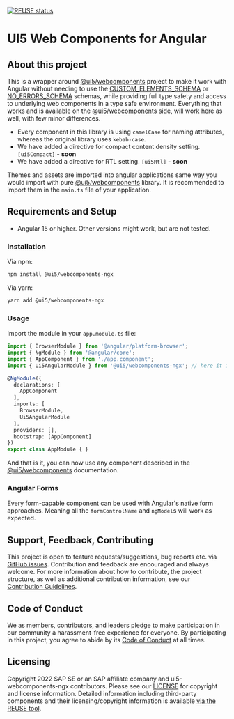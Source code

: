 [![REUSE status](https://api.reuse.software/badge/github.com/SAP/ui5-webcomponents-ngx)](https://api.reuse.software/info/github.com/SAP/ui5-webcomponents-ngx)

# UI5 Web Components for Angular

## About this project

This is a wrapper around [@ui5/webcomponents](https://sap.github.io/ui5-webcomponents) project to make it work with Angular without
needing to use the [CUSTOM_ELEMENTS_SCHEMA](https://angular.io/api/core/CUSTOM_ELEMENTS_SCHEMA) or [NO_ERRORS_SCHEMA](https://angular.io/api/core/NO_ERRORS_SCHEMA) schemas,
while providing full type safety and access to underlying web components in a type safe environment.
Everything that works and is available on the [@ui5/webcomponents](https://sap.github.io/ui5-webcomponents) side, will work here as well, with few minor differences.

- Every component in this library is using `camelCase` for naming attributes, whereas the original library uses `kebab-case`.
- We have added a directive for compact content density setting. `[ui5Compact]` - **soon**
- We have added a directive for RTL setting. `[ui5Rtl]` - **soon**

Themes and assets are imported into angular applications same way you would import with pure
[@ui5/webcomponents](https://sap.github.io/ui5-webcomponents) library. It is recommended to import them
in the `main.ts` file of your application.

## Requirements and Setup

* Angular 15 or higher. Other versions might work, but are not tested.

### Installation

Via npm:

```bash
npm install @ui5/webcomponents-ngx
```

Via yarn:

```bash
yarn add @ui5/webcomponents-ngx
```
### Usage

Import the module in your `app.module.ts` file:

```typescript
import { BrowserModule } from '@angular/platform-browser';
import { NgModule } from '@angular/core';
import { AppComponent } from './app.component';
import { Ui5AngularModule } from '@ui5/webcomponents-ngx'; // here it is

@NgModule({
  declarations: [
    AppComponent
  ],
  imports: [
    BrowserModule,
    Ui5AngularModule
  ],
  providers: [],
  bootstrap: [AppComponent]
})
export class AppModule { }
```
And that is it, you can now use any component described in the [@ui5/webcomponents](https://sap.github.io/ui5-webcomponents)
documentation.

### Angular Forms

Every form-capable component can be used with Angular's native form approaches. Meaning all the
`formControlName` and `ngModel`s will work as expected.

## Support, Feedback, Contributing

This project is open to feature requests/suggestions, bug reports etc. via [GitHub issues](https://github.com/SAP/ui5-webcomponents-ngx/issues). Contribution and feedback are encouraged and always welcome. For more information about how to contribute, the project structure, as well as additional contribution information, see our [Contribution Guidelines](https://github.com/SAP/ui5-webcomponents-ngx/blob/main/CONTRIBUTING.md).

## Code of Conduct

We as members, contributors, and leaders pledge to make participation in our community a harassment-free experience for everyone. By participating in this project, you agree to abide by its [Code of Conduct](https://github.com/SAP/ui5-webcomponents-ngx/blob/main/CODE_OF_CONDUCT.md) at all times.

## Licensing

Copyright 2022 SAP SE or an SAP affiliate company and ui5-webcomponents-ngx contributors. Please see our [LICENSE](https://github.com/SAP/ui5-webcomponents-ngx/blob/main/LICENSES/Apache-2.0.txt) for copyright and license information. Detailed information including third-party components and their licensing/copyright information is available [via the REUSE tool](https://api.reuse.software/info/github.com/SAP/ui5-webcomponents-ngx).



